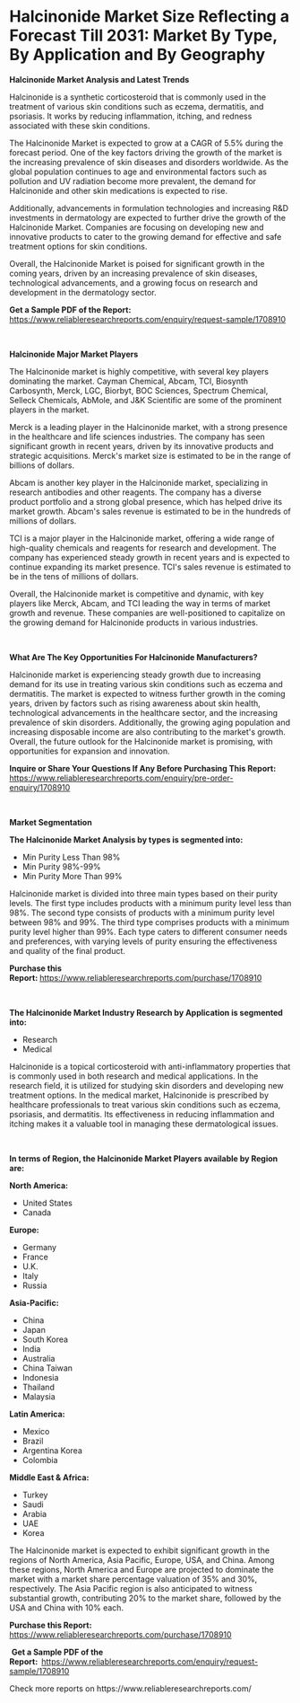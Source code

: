 <p><h1>Halcinonide Market Size Reflecting a Forecast Till 2031: Market By Type, By Application and By Geography</h1></p><p><strong>Halcinonide Market Analysis and Latest Trends</strong></p>
<p><p>Halcinonide is a synthetic corticosteroid that is commonly used in the treatment of various skin conditions such as eczema, dermatitis, and psoriasis. It works by reducing inflammation, itching, and redness associated with these skin conditions.</p><p>The Halcinonide Market is expected to grow at a CAGR of 5.5% during the forecast period. One of the key factors driving the growth of the market is the increasing prevalence of skin diseases and disorders worldwide. As the global population continues to age and environmental factors such as pollution and UV radiation become more prevalent, the demand for Halcinonide and other skin medications is expected to rise.</p><p>Additionally, advancements in formulation technologies and increasing R&D investments in dermatology are expected to further drive the growth of the Halcinonide Market. Companies are focusing on developing new and innovative products to cater to the growing demand for effective and safe treatment options for skin conditions.</p><p>Overall, the Halcinonide Market is poised for significant growth in the coming years, driven by an increasing prevalence of skin diseases, technological advancements, and a growing focus on research and development in the dermatology sector.</p></p>
<p><strong>Get a Sample PDF of the Report:&nbsp;</strong> <a href="https://www.reliableresearchreports.com/enquiry/request-sample/1708910">https://www.reliableresearchreports.com/enquiry/request-sample/1708910</a></p>
<p>&nbsp;</p>
<p><strong>Halcinonide Major Market Players</strong></p>
<p><p>The Halcinonide market is highly competitive, with several key players dominating the market. Cayman Chemical, Abcam, TCI, Biosynth Carbosynth, Merck, LGC, Biorbyt, BOC Sciences, Spectrum Chemical, Selleck Chemicals, AbMole, and J&K Scientific are some of the prominent players in the market.</p><p>Merck is a leading player in the Halcinonide market, with a strong presence in the healthcare and life sciences industries. The company has seen significant growth in recent years, driven by its innovative products and strategic acquisitions. Merck's market size is estimated to be in the range of billions of dollars.</p><p>Abcam is another key player in the Halcinonide market, specializing in research antibodies and other reagents. The company has a diverse product portfolio and a strong global presence, which has helped drive its market growth. Abcam's sales revenue is estimated to be in the hundreds of millions of dollars.</p><p>TCI is a major player in the Halcinonide market, offering a wide range of high-quality chemicals and reagents for research and development. The company has experienced steady growth in recent years and is expected to continue expanding its market presence. TCI's sales revenue is estimated to be in the tens of millions of dollars.</p><p>Overall, the Halcinonide market is competitive and dynamic, with key players like Merck, Abcam, and TCI leading the way in terms of market growth and revenue. These companies are well-positioned to capitalize on the growing demand for Halcinonide products in various industries.</p></p>
<p>&nbsp;</p>
<p><strong>What Are The Key Opportunities For Halcinonide Manufacturers?</strong></p>
<p><p>Halcinonide market is experiencing steady growth due to increasing demand for its use in treating various skin conditions such as eczema and dermatitis. The market is expected to witness further growth in the coming years, driven by factors such as rising awareness about skin health, technological advancements in the healthcare sector, and the increasing prevalence of skin disorders. Additionally, the growing aging population and increasing disposable income are also contributing to the market's growth. Overall, the future outlook for the Halcinonide market is promising, with opportunities for expansion and innovation.</p></p>
<p><strong>Inquire or Share Your Questions If Any Before Purchasing This Report:</strong> <a href="https://www.reliableresearchreports.com/enquiry/pre-order-enquiry/1708910">https://www.reliableresearchreports.com/enquiry/pre-order-enquiry/1708910</a></p>
<p>&nbsp;</p>
<p><strong>Market Segmentation</strong></p>
<p><strong>The Halcinonide Market Analysis by types is segmented into:</strong></p>
<p><ul><li>Min Purity Less Than 98%</li><li>Min Purity 98%-99%</li><li>Min Purity More Than 99%</li></ul></p>
<p><p>Halcinonide market is divided into three main types based on their purity levels. The first type includes products with a minimum purity level less than 98%. The second type consists of products with a minimum purity level between 98% and 99%. The third type comprises products with a minimum purity level higher than 99%. Each type caters to different consumer needs and preferences, with varying levels of purity ensuring the effectiveness and quality of the final product.</p></p>
<p><strong>Purchase this Report:&nbsp;</strong><a href="https://www.reliableresearchreports.com/purchase/1708910">https://www.reliableresearchreports.com/purchase/1708910</a></p>
<p>&nbsp;</p>
<p><strong>The Halcinonide Market Industry Research by Application is segmented into:</strong></p>
<p><ul><li>Research</li><li>Medical</li></ul></p>
<p><p>Halcinonide is a topical corticosteroid with anti-inflammatory properties that is commonly used in both research and medical applications. In the research field, it is utilized for studying skin disorders and developing new treatment options. In the medical market, Halcinonide is prescribed by healthcare professionals to treat various skin conditions such as eczema, psoriasis, and dermatitis. Its effectiveness in reducing inflammation and itching makes it a valuable tool in managing these dermatological issues.</p></p>
<p>&nbsp;</p>
<p><strong>In terms of Region, the Halcinonide Market Players available by Region are:</strong></p>
<p>
    <p> <strong> North America: </strong>
        <ul>
            <li>United States</li>
            <li>Canada</li>
        </ul>
        </p> 
    <p> <strong> Europe: </strong>
        <ul>
            <li>Germany</li>
            <li>France</li>
            <li>U.K.</li>
            <li>Italy</li>
            <li>Russia</li>
        </ul>
        </p> 
    <p> <strong> Asia-Pacific: </strong>
        <ul>
            <li>China</li>
            <li>Japan</li>
            <li>South Korea</li>
            <li>India</li>
            <li>Australia</li>
            <li>China Taiwan</li>
            <li>Indonesia</li>
            <li>Thailand</li>
            <li>Malaysia</li>
        </ul>
        </p> 
    <p> <strong> Latin America: </strong>
        <ul>
            <li>Mexico</li>
            <li>Brazil</li>
            <li>Argentina Korea</li>
            <li>Colombia</li>
        </ul>
        </p> 
    <p> <strong> Middle East & Africa: </strong>
        <ul>
            <li>Turkey</li>
            <li>Saudi</li>
            <li>Arabia</li>
            <li>UAE</li>
            <li>Korea</li>
        </ul>
    </p>
    </p>
<p><p>The Halcinonide market is expected to exhibit significant growth in the regions of North America, Asia Pacific, Europe, USA, and China. Among these regions, North America and Europe are projected to dominate the market with a market share percentage valuation of 35% and 30%, respectively. The Asia Pacific region is also anticipated to witness substantial growth, contributing 20% to the market share, followed by the USA and China with 10% each.</p></p>
<p><strong>Purchase this Report: </strong><a href="https://www.reliableresearchreports.com/purchase/1708910">https://www.reliableresearchreports.com/purchase/1708910</a></p>
<p>&nbsp;<strong>Get a Sample PDF of the Report:&nbsp;&nbsp;</strong><a href="https://www.reliableresearchreports.com/enquiry/request-sample/1708910">https://www.reliableresearchreports.com/enquiry/request-sample/1708910</a></p>
<p><strong></strong></p>
<p>Check more reports on https://www.reliableresearchreports.com/</p>